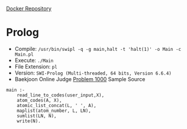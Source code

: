 [Docker Repository](https://registry.hub.docker.com/u/baekjoon/onlinejudge-prolog)

# Prolog 

* Compile: `/usr/bin/swipl -q -g main,halt -t 'halt(1)' -o Main -c Main.pl`
* Execute: `./Main`
* File Extension: `pl`
* Version: `SWI-Prolog (Multi-threaded, 64 bits, Version 6.6.4)`
* Baekjoon Online Judge [Problem 1000](https://www.acmicpc.net/problem/1000) Sample Source
````
main :-
    read_line_to_codes(user_input,X),
    atom_codes(A, X),
    atomic_list_concat(L, ' ', A),
    maplist(atom_number, L, LN),
    sumlist(LN, N),
    write(N).
````


